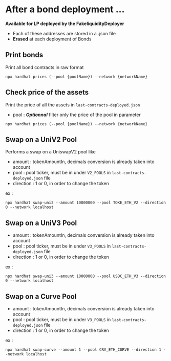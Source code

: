 # After a bond deployment ...

**Available for LP deployed by the FakeliquidityDeployer**

- Each of these addresses are stored in a .json file
- **Erased** at each deployment of Bonds

## Print bonds

Print all bond contracts in raw format

```
npx hardhat prices (--pool {poolName}) --network {networkName}
```

## Check price of the assets

Print the price of all the assets in `last-contracts-deployed.json`

- pool : **_Optionnal_** filter only the price of the pool in parameter

```
npx hardhat prices (--pool {poolName}) --network {networkName}
```

## Swap on a UniV2 Pool

Performs a swap on a UniswapV2 pool like

- amount : tokenAmountIn, decimals conversion is already taken into account
- pool : pool ticker, must be in under `V2_POOLS` in `last-contracts-deployed.json` file
- direction : 1 or 0, in order to change the token

ex :

```
npx hardhat swap-uni2 --amount 10000000 --pool TOKE_ETH_V2 --direction 0 --network localhost
```

## Swap on a UniV3 Pool

- amount : tokenAmountIn, decimals conversion is already taken into account
- pool : pool ticker, must be in under `V3_POOLS` in `last-contracts-deployed.json` file
- direction : 1 or 0, in order to change the token

ex :

```
npx hardhat swap-uni3 --amount 10000000 --pool USDC_ETH_V3 --direction 0 --network localhost
```

## Swap on a Curve Pool

- amount : tokenAmountIn, decimals conversion is already taken into account
- pool : pool ticker, must be in under `V3_POOLS` in `last-contracts-deployed.json` file
- direction : 1 or 0, in order to change the token

ex :

```
npx hardhat swap-curve --amount 1 --pool CRV_ETH_CURVE --direction 1 --network localhost
```
